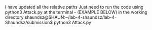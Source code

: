 I have updated all the relative paths 
Just need to run the code using python3 Attack.py at the terminal  - (EXAMPLE BELOW) in the working directory
shaundsz@SHAUN:~/lab-4-shaundsz/lab-4-Shaundsz/submission$ python3 Attack.py
